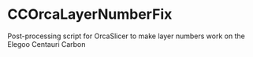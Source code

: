 # CCOrcaLayerNumberFix
Post-processing script for OrcaSlicer to make layer numbers work on the Elegoo Centauri Carbon

